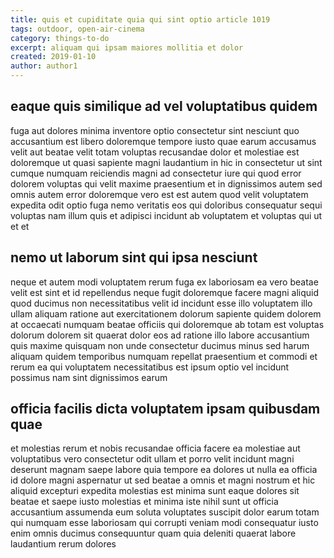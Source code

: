 ```yaml
---
title: quis et cupiditate quia qui sint optio article 1019
tags: outdoor, open-air-cinema
category: things-to-do
excerpt: aliquam qui ipsam maiores mollitia et dolor
created: 2019-01-10
author: author1
---
```


## eaque quis similique ad vel voluptatibus quidem

fuga aut dolores minima inventore optio consectetur sint nesciunt quo accusantium est libero doloremque tempore iusto quae earum accusamus velit aut beatae velit totam voluptas recusandae dolor et molestiae est doloremque ut quasi sapiente magni laudantium in hic in consectetur ut sint cumque numquam reiciendis magni ad consectetur iure qui quod error dolorem voluptas qui velit maxime praesentium et in dignissimos autem sed omnis autem error doloremque vero est est autem quod velit voluptatem expedita odit optio fuga nemo veritatis eos qui doloribus consequatur sequi voluptas nam illum quis et adipisci incidunt ab voluptatem et voluptas qui ut et et

## nemo ut laborum sint qui ipsa nesciunt

neque et autem modi voluptatem rerum fuga ex laboriosam ea vero beatae velit est sint et id repellendus neque fugit doloremque facere magni aliquid quod ducimus non necessitatibus velit id incidunt esse illo voluptatem illo ullam aliquam ratione aut exercitationem dolorum sapiente quidem dolorem at occaecati numquam beatae officiis qui doloremque ab totam est voluptas dolorum dolorem sit quaerat dolor eos ad ratione illo labore accusantium quis maxime quisquam non unde consectetur ducimus minus sed harum aliquam quidem temporibus numquam repellat praesentium et commodi et rerum ea qui voluptatem necessitatibus est ipsum optio vel incidunt possimus nam sint dignissimos earum

## officia facilis dicta voluptatem ipsam quibusdam quae

et molestias rerum et nobis recusandae officia facere ea molestiae aut voluptatibus vero consectetur odit ullam et porro velit incidunt magni deserunt magnam saepe labore quia tempore ea dolores ut nulla ea officia id dolore magni aspernatur ut sed beatae a omnis et magni nostrum et hic aliquid excepturi expedita molestias est minima sunt eaque dolores sit beatae et saepe iusto molestias et minima iste nihil sunt ut officia accusantium assumenda eum soluta voluptates suscipit dolor earum totam qui numquam esse laboriosam qui corrupti veniam modi consequatur iusto enim omnis ducimus consequuntur quam quia deleniti quaerat labore laudantium rerum dolores

